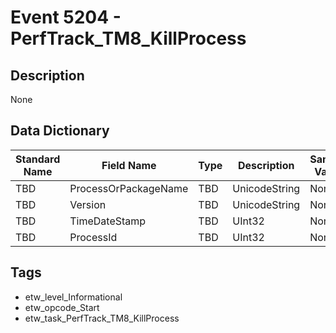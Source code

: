 # Event 5204 - PerfTrack_TM8_KillProcess

## Description
None

## Data Dictionary
|Standard Name|Field Name|Type|Description|Sample Value|
|---|---|---|---|---|
|TBD|ProcessOrPackageName|TBD|UnicodeString|None|None|
|TBD|Version|TBD|UnicodeString|None|None|
|TBD|TimeDateStamp|TBD|UInt32|None|None|
|TBD|ProcessId|TBD|UInt32|None|None|

## Tags
* etw_level_Informational
* etw_opcode_Start
* etw_task_PerfTrack_TM8_KillProcess